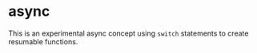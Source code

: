 # async
This is an experimental async concept using `switch` statements to create resumable functions.

